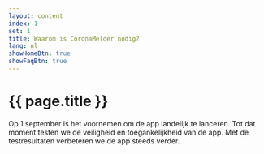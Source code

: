```yaml
---
layout: content
index: 1
set: 1
title: Waarom is CoronaMelder nodig?
lang: nl
showHomeBtn: true
showFaqBtn: true
---
```


# {{ page.title }}

Op 1 september is het voornemen om de app landelijk te lanceren. Tot dat moment testen we de veiligheid en toegankelijkheid van de app. Met de testresultaten verbeteren we de app steeds verder.
